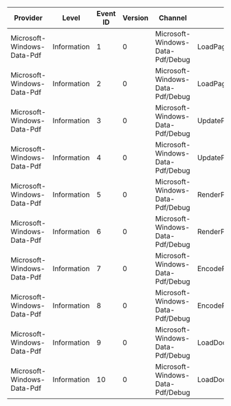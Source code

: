 Provider                    |  Level        |  Event ID  |  Version  |  Channel                           |  Task                 |  Opcode  |  Keyword           |  Message
----------------------------|---------------|------------|-----------|------------------------------------|-----------------------|----------|--------------------|---------------------------
Microsoft-Windows-Data-Pdf  |  Information  |  1         |  0        |  Microsoft-Windows-Data-Pdf/Debug  |  LoadPage             |  Start   |  Windows.Data.Pdf  |  Page Load Start
Microsoft-Windows-Data-Pdf  |  Information  |  2         |  0        |  Microsoft-Windows-Data-Pdf/Debug  |  LoadPage             |  Stop    |  Windows.Data.Pdf  |  Page Load Stop
Microsoft-Windows-Data-Pdf  |  Information  |  3         |  0        |  Microsoft-Windows-Data-Pdf/Debug  |  UpdatePage           |  Start   |  Windows.Data.Pdf  |  Page Update Start
Microsoft-Windows-Data-Pdf  |  Information  |  4         |  0        |  Microsoft-Windows-Data-Pdf/Debug  |  UpdatePage           |  Stop    |  Windows.Data.Pdf  |  Page Update Stop
Microsoft-Windows-Data-Pdf  |  Information  |  5         |  0        |  Microsoft-Windows-Data-Pdf/Debug  |  RenderPage           |  Start   |  Windows.Data.Pdf  |  Page Render Start
Microsoft-Windows-Data-Pdf  |  Information  |  6         |  0        |  Microsoft-Windows-Data-Pdf/Debug  |  RenderPage           |  Stop    |  Windows.Data.Pdf  |  Page Render Stop
Microsoft-Windows-Data-Pdf  |  Information  |  7         |  0        |  Microsoft-Windows-Data-Pdf/Debug  |  EncodePageRendering  |  Start   |  Windows.Data.Pdf  |  EncodePageRendering Start
Microsoft-Windows-Data-Pdf  |  Information  |  8         |  0        |  Microsoft-Windows-Data-Pdf/Debug  |  EncodePageRendering  |  Stop    |  Windows.Data.Pdf  |  EncodePageRendering Stop
Microsoft-Windows-Data-Pdf  |  Information  |  9         |  0        |  Microsoft-Windows-Data-Pdf/Debug  |  LoadDocument         |  Start   |  Windows.Data.Pdf  |
Microsoft-Windows-Data-Pdf  |  Information  |  10        |  0        |  Microsoft-Windows-Data-Pdf/Debug  |  LoadDocument         |  Stop    |  Windows.Data.Pdf  |
